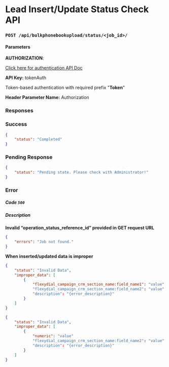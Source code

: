# Lead Insert/Update Status Check API

### `POST /api/bulkphonebookupload/status/<job_id>/ `

#### Parameters


**AUTHORIZATION**:

[Click here for authentication API Doc](https://github.com/Buzzworks/Flexydial_API_DOC/blob/main/Authentication.md)

**API Key:** tokenAuth

Token-based authentication with required prefix "**Token**"

**Header Parameter Name:** Authorization



### Responses

### Success
```json
{
    "status": "Completed"
}
```
### Pending Response
```json
{
    "status": "Pending state. Please check with Administrator!"
}
```

### Error

##### Code `500`

##### Description

**Invalid “operation_status_reference_id” provided in GET request URL**
```json
{
    "errors": "Job not found."
}
```
**When inserted/updated data is improper**
```json
{
    "status": "Invalid Data",
    "improper_data": [
        {
            "flexydial_campaign_crm_section_name:field_name1": "value"
            "flexydial_campaign_crm_section_name:field_name2": "value"
            "description": "{error_description}"
        }
    ]
}
```

```json
{
    "status": "Invalid Data",
    "improper_data": [
        {
            "numeric": "value"
            "flexydial_campaign_crm_section_name:field_name2": "value"
            "description": "{error_description}"
        }
    ]
}
```
